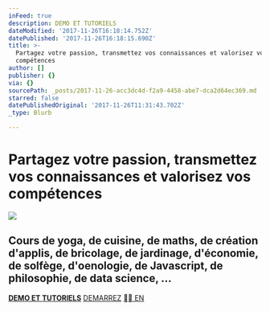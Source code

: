 ```yaml
---
inFeed: true
description: DEMO ET TUTORIELS
dateModified: '2017-11-26T16:18:14.752Z'
datePublished: '2017-11-26T16:18:15.690Z'
title: >-
  Partagez votre passion, transmettez vos connaissances et valorisez vos
  compétences
author: []
publisher: {}
via: {}
sourcePath: _posts/2017-11-26-acc3dc4d-f2a9-4458-abe7-dca2d64ec369.md
starred: false
datePublishedOriginal: '2017-11-26T11:31:43.702Z'
_type: Blurb

---
```

# Partagez votre passion, transmettez vos connaissances et valorisez vos compétences
![](https://imgflo.herokuapp.com/graph/2b2431f8e7ba7b0/fc979661bff05bd0ff0aa0e08fbd4600/croprotate.png?cropheight=76&cropwidth=213&degrees=0&input=https%3A%2F%2Fthe-grid-user-content.s3-us-west-2.amazonaws.com%2F9d393fcb-4c3f-4ed1-8954-df43794b2920.png&x=2&y=2)

## Cours de yoga, de cuisine, de maths, de création d'applis, de bricolage, de jardinage, d'économie, de solfège, d'oenologie, de Javascript, de philosophie, de data science, ...

**[DEMO ET TUTORIELS][0]**
[DEMARREZ][1]
[ EN][2]

[0]: https://cyboolo-demo.netlify.com/
[1]: https://cyboolo.eu.auth0.com/login?client=W1jbxu3C003wehR2kbuCJorz9D23hyEB
[2]: https://en.cyboolo.io/
